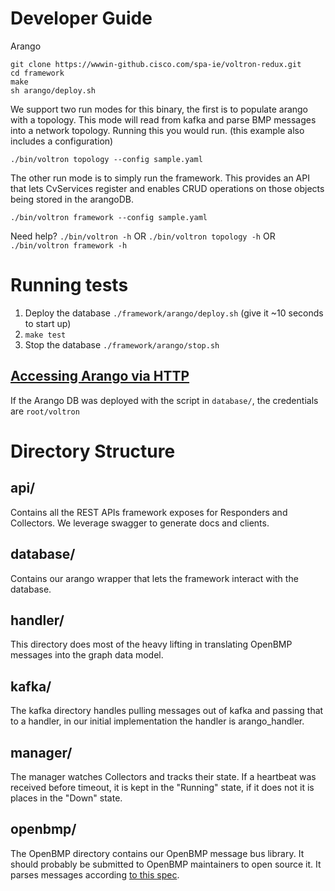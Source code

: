 # Developer Guide
Arango

```
git clone https://wwwin-github.cisco.com/spa-ie/voltron-redux.git
cd framework
make
sh arango/deploy.sh
```

We support two run modes for this binary, the first is to populate arango with a
topology. This mode will read from kafka and parse BMP messages into a network topology.
Running this you would run. (this example also includes a configuration)

`./bin/voltron topology --config sample.yaml`


The other run mode is to simply run the framework. This provides an API that lets
CvServices register and enables CRUD operations on those objects being stored in the arangoDB.

`./bin/voltron framework --config sample.yaml`

Need help?
`./bin/voltron -h` OR `./bin/voltron topology -h` OR `./bin/voltron framework -h`


# Running tests
1. Deploy the database `./framework/arango/deploy.sh` (give it ~10 seconds to start up)
2. `make test`
3. Stop the database `./framework/arango/stop.sh`


## [Accessing Arango via HTTP](https://docs.arangodb.com/3.2/HTTP/SimpleQuery/)
If the Arango DB was deployed with the script in `database/`, the credentials are
`root/voltron`

# Directory Structure

## api/
Contains all the REST APIs framework exposes for Responders and Collectors. We
leverage swagger to generate docs and clients.

## database/
Contains our arango wrapper that lets the framework interact with the database.

## handler/
This directory does most of the heavy lifting in translating OpenBMP messages
into the graph data model.

## kafka/
The kafka directory handles pulling messages out of kafka and passing that to a
handler, in our initial implementation the handler is arango_handler.

## manager/
The manager watches Collectors and tracks their state. If a heartbeat was received
before timeout, it is kept in the "Running" state, if it does not it is places in
the "Down" state.

## openbmp/
The OpenBMP directory contains our OpenBMP message bus library. It should probably
be submitted to OpenBMP maintainers to open source it. It parses messages according [to this spec](https://github.com/OpenBMP/openbmp/blob/master/docs/MESSAGE_BUS_API.md).
